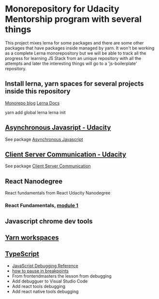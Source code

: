 # Monorepository for Udacity Mentorship program with several things

This project mixes lerna for some packages and there are some other packages that have packages inside managed by yarn.
It won't be working as a complete Lerna monorepository but we will be able to track all the progress for learning JS Stack from an unique repository with all the attempts and later the interesting things will go to a 'js-boilerplate' repository.

## Install lerna, yarn spaces for several projects inside this repository

[Monorepo blog](https://blog.kaleidos.net/2018/11/20/Monorepos-con-Lerna/)
[Lerna Docs](https://lernajs.io)

yarn add global lerna
lerna init

## [Asynchronous Javasript - Udacity](https://classroom.udacity.com/nanodegrees/nd019/parts/c5795c43-ebd1-4da9-8af9-db1c95ccf9e4)

See package [Asynchronous Javascript](/packages/asynchronous-js/README.md)

## [Client Server Communication - Udacity](https://classroom.udacity.com/nanodegrees/nd019/parts/a6fb0c7c-5ae4-4c2f-95b3-64052a6b825e)
See package [Client Server Communication](/packages/client-server-communication/README.md)


## React Nanodegree
React fundamentals from React Udacity Nanodegree

### React Fundamentals, [module 1](/packages/react-fundamentals-udacity/README.md)


## Javascript chrome dev tools

## [Yarn workspaces](/packages/yarn-workspaces-tutorial/README.md)

## [TypeScript](/packages/typescript/README.md)

<!-- TODO: -->

- [JavaScript Debugging Reference](https://developers.google.com/web/tools/chrome-devtools/javascript/reference)
- [how to pause in breakpoints](https://developers.google.com/web/tools/chrome-devtools/javascript/breakpoints)
- From frontendmasters the lesson from debugging
- Add debugguer to Visual Studio Code
- Add react tools debugging
- Add react native tools debugging
